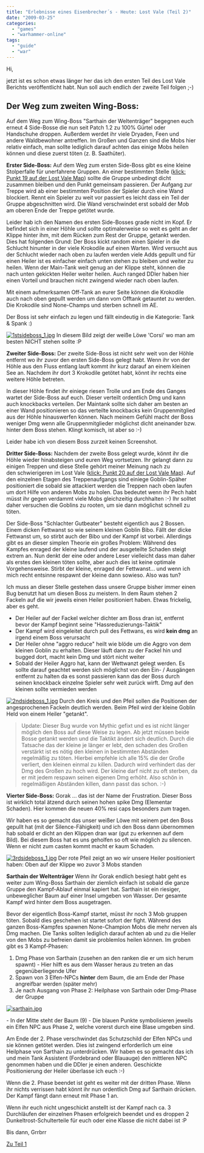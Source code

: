 ```yaml
---
title: "Erlebnisse eines Eisenbrecher´s - Heute: Lost Vale (Teil 2)"
date: "2009-03-25"
categories: 
  - "games"
  - "warhammer-online"
tags: 
  - "guide"
  - "war"
---
```


Hi,

jetzt ist es schon etwas länger her das ich den ersten Teil des Lost Vale Berichts veröffentlicht habt. Nun soll auch endlich der zweite Teil folgen ;-)

## Der Weg zum zweiten Wing-Boss:

Auf dem Weg zum Wing-Boss "Sarthain der Weltenträger" begegnen euch erneut 4 Side-Bosse die nun seit Patch 1.2 zu 100% Gürtel oder Handschuhe droppen. Außerdem werdet ihr viele Dryaden, Feen und andere Waldbewohner antreffen. Im Großen und Ganzen sind die Mobs hier relativ einfach, man sollte lediglich darauf achten das einige Mobs heilen können und diese zuerst töten (z. B. Saathüter).

**Erster Side-Boss:** Auf dem Weg zum ersten Side-Boss gibt es eine kleine Stolperfalle für unerfahrene Gruppen. An einer bestimmten Stelle ([klick: Punkt 19 auf der Lost Vale Map](http://blog.grrbrr.de/wp-content/uploads/Warhammer_09/lost_vale_final.png)) sollte die Gruppe unbedingt dicht zusammen bleiben und den Punkt gemeinsam passieren. Der Aufgang zur Treppe wird ab einer bestimmten Position der Spieler durch eine Wand blockiert. Rennt ein Spieler zu weit vor passiert es leicht dass ein Teil der Gruppe abgeschnitten wird. Die Wand verschwindet erst sobald der Mob am oberen Ende der Treppe getötet wurde.

Leider hab ich den Namen des ersten Side-Bosses grade nicht im Kopf. Er befindet sich in einer Höhle und sollte optimalerweise so weit es geht an der Klippe hinter ihm, mit dem Rücken zum Rest der Gruppe, getankt werden. Dies hat folgenden Grund: Der Boss kickt random einen Spieler in die Schlucht hinunter in der viele Krokodile auf einen Warten. Wird versucht aus der Schlucht wieder nach oben zu laufen werden viele Adds gepullt und für einen Heiler ist es einfacher einfach unten stehen zu bleiben und weiter zu heilen. Wenn der Main-Tank weit genug an der Klippe steht, können die nach unten gekickten Heiler weiter heilen. Auch ranged DDler haben hier einen Vorteil und brauchen nicht zwingend wieder nach oben laufen.

Mit einem aufmerksamen Off-Tank an eurer Seite können die Krokodile auch nach oben gepullt werden um dann vom Offtank getauntet zu werden. Die Krokodile sind None-Champs und sterben schnell im AE.

Der Boss ist sehr einfach zu legen und fällt eindeutig in die Kategorie: Tank & Spank :)

[![1stsideboss_1.jpg](/blog/images/1stsideboss_1.jpg "1stsideboss_1.jpg")](/wp-content/uploads/Warhammer_09/1stsideboss.jpg) In diesem Bild zeigt der weiße Löwe 'Corsi' wo man am besten NICHT stehen sollte :P

**Zweiter Side-Boss:** Der zweite Side-Boss ist nicht sehr weit von der Höhle entfernt wo ihr zuvor den ersten Side-Boss gelegt habt. Wenn ihr von der Höhle aus den Fluss entlang lauft kommt ihr kurz darauf an einem kleinen See an. Nachdem ihr dort 3 Krokodile getötet habt, könnt ihr rechts eine weitere Höhle betreten.

In dieser Höhle findet ihr einiege riesen Trolle und am Ende des Ganges wartet der Side-Boss auf euch. Dieser verteilt ordentlich Dmg und kann auch knockbacks verteilen. Der Maintank sollte sich daher am besten an einer Wand positionieren so das verteilte knockbacks kein Gruppenmitglied aus der Höhle hinauswerfen können. Nach meinem Gefühl macht der Boss weniger Dmg wenn alle Gruppenmitglieder möglichst dicht aneinander bzw. hinter dem Boss stehen. Klingt komisch, ist aber so :-)

Leider habe ich von diesem Boss zurzeit keinen Screenshot.

**Dritter Side-Boss:** Nachdem der zweite Boss gelegt wurde, könnt ihr die Höhle wieder hinabsteigen und euren Weg vortsetzen. Ihr gelangt dann zu einigen Treppen und diese Stelle gehört meiner Meinung nach zu den schwierigeren im Lost Vale ([klick: Punkt 20 auf der Lost Vale Map](http://blog.grrbrr.de/wp-content/uploads/Warhammer_09/lost_vale_final.png)). Auf den einzelnen Etagen des Treppenaufgangs sind einiege Goblin-Späher positioniert die sobald sie attackiert werden die Treppen nach oben laufen um dort Hilfe von anderen Mobs zu holen. Das bedeutet wenn ihr Pech habt müsst ihr gegen verdammt viele Mobs gleichzeitig durchhalten :-) Ihr solltet daher versuchen die Goblins zu rooten, um sie dann möglichst schnell zu töten.

Der Side-Boss "Schlachter Gutbeater" besteht eigentlich aus 2 Bossen. Einem dicken Fettwanst so wie seinem kleinen Goblin Bibo. Fällt der dicke Fettwanst um, so stirbt auch der Bibo und der Kampf ist vorbei. Allerdings gibt es an dieser simplen Theorie ein großes Problem: Während des Kampfes enraged der kleine laufend und der ausgeteilte Schaden steigt extrem an. Nun denkt der eine oder andere Leser vielleicht dass man daher als erstes den kleinen töten sollte, aber auch dies ist keine optimale Vorgehensweise. Stirbt der kleine, enraged der Fettwanst... und wenn ich mich recht entsinne respawnt der kleine dann sowieso. Also was tun?

Ich muss an dieser Stelle gestehen dass unsere Gruppe bisher immer einen Bug benutzt hat um diesen Boss zu meistern. In dem Raum stehen 2 Fackeln auf die wir jeweils einen Heiler positioniert haben. Etwas frickelig, aber es geht.

- Der Heiler auf der Fackel welcher dichter am Boss dran ist, entfernt bevor der Kampf beginnt seine "Hassreduzierungs-Taktik"
- Der Kampf wird eingeleitet durch pull des Fettwans, es wird **kein dmg** an irgend einem Boss verursacht
- Der Heiler ohne "aggro reduce" heilt wie blöde um die Aggro von dem kleinen Goblin zu erhalten. Dieser läuft dann zu der Fackel hin und bugged dort, macht kein Dmg und stört nicht weiter
- Sobald der Heiler Aggro hat, kann der Wettwanzt gelegt werden. Es sollte darauf geachtet werden sich möglichst von den Ein- / Ausgängen entfernt zu halten da es sonst passieren kann das der Boss durch seinen knockback einzelne Spieler sehr weit zurück wirft. Dmg auf den kleinen sollte vermieden werden

[![2ndsideboss_1.jpg](/blog/images/2ndsideboss_1.jpg "2ndsideboss_1.jpg")](/wp-content/uploads/Warhammer_09/2ndsideboss.jpg) Durch den Kreis und den Pfeil sollen die Positionen der angesprochenen Fackeln deutlich werden. Beim Pfeil wird der kleine Goblin Held von einem Heiler "getankt".

> Update: Dieser Bug wurde von Mythic gefixt und es ist nicht länger möglich den Boss auf diese Weise zu legen. Ab jetzt müssen beide Bosse getankt werden und die Taktikt ändert sich deutlich. Durch die Tatsache das der kleine je länger er lebt, den schaden des Großen verstärkt ist es nötig den kleinen in bestimmten Abständen regelmäßig zu töten. Hierbei empfehle ich alle 15% die der Große verliert, den kleinen einmal zu killen. Dadurch wird verhindert das der Dmg des Großen zu hoch wird. Der kleine darf nicht zu oft sterben, da er mit jedem respawn seinen eigenen Dmg erhöht. Also schön in regelmäßigen Abständen killen, dann passt das schon. :-)

**Vierter Side-Boss:** Gorak ... das ist der Name der Frustration. Dieser Boss ist wirklich total ätzend durch seinen hohen spike Dmg (Elementar Schaden). Hier kommen die neuen 40% resi caps besonders zum tragen.

Wir haben es so gemacht das unser weißer Löwe mit seinem pet den Boss gepullt hat (mit der Silence-Fähigkeit) und ich den Boss dann übernommen hab sobald er dicht an den Klippen dran war (gut zu erkennen auf dem Bild). Bei diesem Boss hat es uns geholfen so oft wie möglich zu silencen. Wenn er nicht zum casten kommt macht er kaum Schaden.

[![3rdsideboss_1.jpg](/blog/images/3rdsideboss_1.jpg "2ndsideboss_1.jpg")](/wp-content/uploads/Warhammer_09/3rdsideboss.jpg) Der rote Pfeil zeigt an wo wir unsere Heiler positioniert haben: Oben auf der Klippe wo zuvor 3 Mobs standen

**Sarthain der Weltenträger** Wenn ihr Gorak endlich besiegt habt geht es weiter zum Wing-Boss Sarthain der ziemlich einfach ist sobald die ganze Gruppe den Kampf-Ablauf einmal kapiert hat. Sarthain ist ein riesiger, unbeweglicher Baum auf einer Insel umgeben von Wasser. Der gesamte Kampf wird hinter dem Boss ausgetragen.

Bevor der eigentlich Boss-Kampf startet, müsst ihr noch 3 Mob gruppen töten. Sobald dies geschehen ist startet sofort der fight. Während des ganzen Boss-Kampfes spawnen None-Champion Mobs die mehr nerven als Dmg machen. Die Tanks sollten lediglich darauf achten ab und zu die Heiler von den Mobs zu befreien damit sie problemlos heilen können. Im groben gibt es 3 Kampf-Phasen:

1. Dmg Phase von Sarthain (zusehen an den ranken die er um sich herum spawnt) - Hier hilft es aus dem Wasser heraus zu treten an das gegenüberliegende Ufer
2. Spawn von 3 Elfen-NPCs **hinter** dem Baum, die am Ende der Phase angreifbar werden (später mehr)
3. Je nach Ausgang von Phase 2: Heilphase von Sarthain oder Dmg-Phase der Gruppe

[![sarthain.jpg](/blog/images/sarthain.jpg "sarthain.jpg")](/wp-content/uploads/Warhammer_09/sarthain.jpg)

\- In der Mitte steht der Baum (9) - Die blauen Punkte symbolisieren jeweils ein Elfen NPC aus Phase 2, welche vorerst durch eine Blase umgeben sind.

Am Ende der 2. Phase verschwindet das Schutzschild der Elfen NPCs und sie können getötet werden. Dies ist zwingend erforderlich um eine Heilphase von Sarthain zu unterdrücken. Wir haben es so gemacht das ich und mein Tank Assistent (Fordebrand oder Blauauge) den mittleren NPC genommen haben und die DDler je einen anderen. Geschickte Positionierung der Heiler überlasse ich euch :-)

Wenn die 2. Phase beendet ist geht es weiter mit der dritten Phase. Wenn ihr nichts verrissen habt könnt ihr nun ordentlich Dmg auf Sarthain drücken. Der Kampf fängt dann erneut mit Phase 1 an.

Wenn ihr euch nicht ungeschickt anstellt ist der Kampf nach ca. 3 Durchläufen der einzelnen Phasen erfolgreich beendet und es droppen 2 Dunkeltrost-Schulterteile für euch oder eine Klasse die nicht dabei ist :P

Bis dann, Grrbrr

[Zu Teil 1](http://blog.grrbrr.de/2009/01/erlebnisse-eines-eisenbrecher%c2%b4s-heute-lost-vale-teil-1/)
